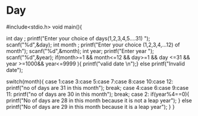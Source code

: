 # Day
#include<stdio.h>
void main(){

int day ;
printf("Enter your choice of days(1,2,3,4,5....31) ");
scanf("%d",&day);
int month ;
printf("Enter your choice (1,2,3,4,...12) of month");
scanf("%d",&month);
int year;
printf("Enter year ");
scanf("%d",&year);
if(month>=1 && month<=12 && day>=1 && day <=31 && year >=1000&& year<=9999  ){
printf("valid date \n");}
else
printf("Invalid  date");

switch(month){
case 1:case 3:case 5:case 7:case 8:case 10:case 12:
printf("no of days are 31 in this month");
break;
case 4:case 6:case 9:case 11:
printf("no of days are 30 in this month");
break;
case 2:
if(year%4==0){
printf("No of days are 28 in this month because it is not a leap year");
}
else
printf("No of days are 29 in this month because it is  a leap year");
}
}
